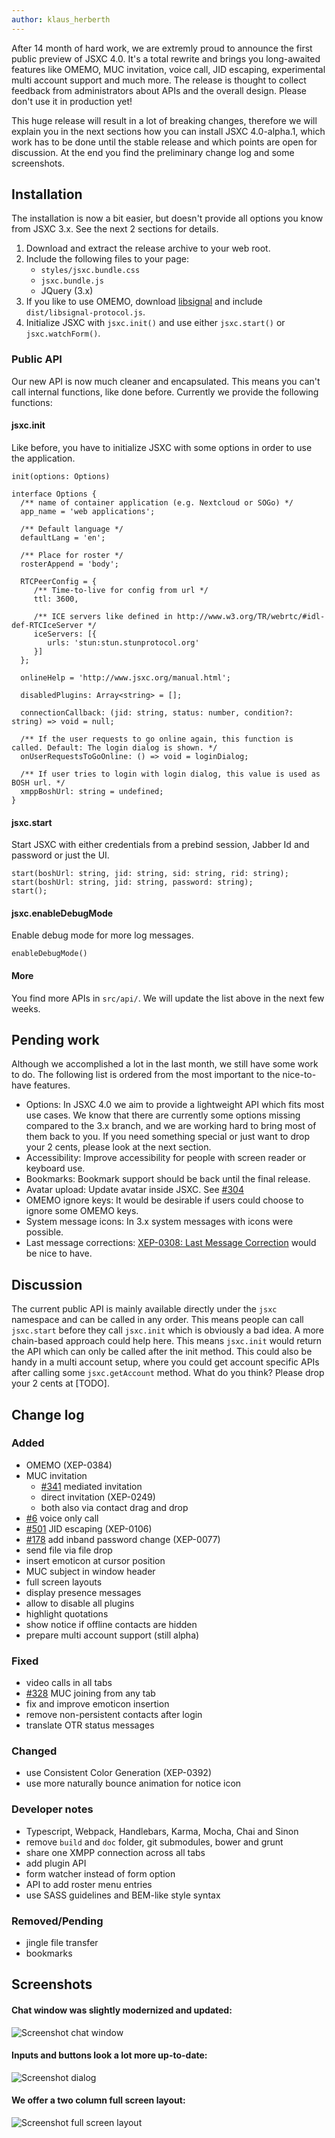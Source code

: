 ```yaml
---
author: klaus_herberth
---
```


After 14 month of hard work, we are extremly proud to announce the first public preview of JSXC 4.0. It's a total rewrite and brings
you long-awaited features like OMEMO, MUC invitation, voice call, JID escaping, experimental multi account support
and much more. The release is thought to collect feedback from administrators about APIs and the overall design. Please don't
use it in production yet!

This huge release will result in a lot of breaking changes, therefore we will explain you in the next sections how you can
install JSXC 4.0-alpha.1, which work has to be done until the stable release and which points are open for discussion. At the
end you find the preliminary change log and some screenshots.

## Installation
The installation is now a bit easier, but doesn't provide all options you know from JSXC 3.x. See the next 2 sections for details.

1. Download and extract the release archive to your web root.
2. Include the following files to your page:
   - `styles/jsxc.bundle.css`
   - `jsxc.bundle.js`
   - JQuery (3.x)
3. If you like to use OMEMO, download [libsignal] and include `dist/libsignal-protocol.js`.
4. Initialize JSXC with `jsxc.init()` and use either `jsxc.start()` or `jsxc.watchForm()`.

### Public API
Our new API is now much cleaner and encapsulated. This means you can't call internal functions, like done before. Currently
we provide the following functions:

#### jsxc.init
Like before, you have to initialize JSXC with some options in order to use the application.

```
init(options: Options)

interface Options {
  /** name of container application (e.g. Nextcloud or SOGo) */
  app_name = 'web applications';

  /** Default language */
  defaultLang = 'en';

  /** Place for roster */
  rosterAppend = 'body';

  RTCPeerConfig = {
     /** Time-to-live for config from url */
     ttl: 3600,

     /** ICE servers like defined in http://www.w3.org/TR/webrtc/#idl-def-RTCIceServer */
     iceServers: [{
        urls: 'stun:stun.stunprotocol.org'
     }]
  };

  onlineHelp = 'http://www.jsxc.org/manual.html';

  disabledPlugins: Array<string> = [];

  connectionCallback: (jid: string, status: number, condition?: string) => void = null;

  /** If the user requests to go online again, this function is called. Default: The login dialog is shown. */
  onUserRequestsToGoOnline: () => void = loginDialog;

  /** If user tries to login with login dialog, this value is used as BOSH url. */
  xmppBoshUrl: string = undefined;
}
```

#### jsxc.start
Start JSXC with either credentials from a prebind session, Jabber Id and password or just the UI.

```
start(boshUrl: string, jid: string, sid: string, rid: string);
start(boshUrl: string, jid: string, password: string);
start();
```

#### jsxc.enableDebugMode
Enable debug mode for more log messages.

```
enableDebugMode()
```

#### More
You find more APIs in `src/api/`. We will update the list above in the next few weeks.

## Pending work
Although we accomplished a lot in the last month, we still have some work to do. The following list is ordered from the most important to the nice-to-have features.

- Options: In JSXC 4.0 we aim to provide a lightweight API which fits most use cases. We know that there are currently some options missing compared to the 3.x branch, and we are working hard to bring most of them back to you. If you need something special or just want to drop your 2 cents, please look at the next section.
- Accessibility: Improve accessibility for people with screen reader or keyboard use.
- Bookmarks: Bookmark support should be back until the final release.
- Avatar upload: Update avatar inside JSXC. See [#304](https://github.com/jsxc/jsxc/issues/304)
- OMEMO ignore keys: It would be desirable if users could choose to ignore some OMEMO keys.
- System message icons: In 3.x system messages with icons were possible.
- Last message corrections: [XEP-0308: Last Message Correction](https://xmpp.org/extensions/xep-0308.html) would be nice to have.

## Discussion
The current public API is mainly available directly under the `jsxc` namespace and can be called in any order. This means people can call `jsxc.start` before they call `jsxc.init` which is obviously a bad idea. A more chain-based approach could help here. This means `jsxc.init` would return the API which can only be called after the init method. This could also be handy in a multi account setup, where you could get account specific APIs after calling some `jsxc.getAccount` method. What do you think? Please drop your 2 cents at [TODO].

## Change log
### Added
- OMEMO (XEP-0384)
- MUC invitation
    - [#341](https://github.com/jsxc/jsxc/issues/341) mediated invitation
    - direct invitation (XEP-0249)
    - both also via contact drag and drop
- [#6](https://github.com/jsxc/jsxc/issues/6) voice only call
- [#501](https://github.com/jsxc/jsxc/issues/501) JID escaping (XEP-0106)
- [#178](https://github.com/jsxc/jsxc/issues/178) add inband password change (XEP-0077)
- send file via file drop
- insert emoticon at cursor position
- MUC subject in window header
- full screen layouts
- display presence messages
- allow to disable all plugins
- highlight quotations
- show notice if offline contacts are hidden
- prepare multi account support (still alpha)

### Fixed
- video calls in all tabs
- [#328](https://github.com/jsxc/jsxc/issues/328) MUC joining from any tab
- fix and improve emoticon insertion
- remove non-persistent contacts after login
- translate OTR status messages

### Changed
- use Consistent Color Generation (XEP-0392)
- use more naturally bounce animation for notice icon

### Developer notes
- Typescript, Webpack, Handlebars, Karma, Mocha, Chai and Sinon
- remove `build` and `doc` folder, git submodules, bower and grunt
- share one XMPP connection across all tabs
- add plugin API
- form watcher instead of form option
- API to add roster menu entries
- use SASS guidelines and BEM-like style syntax

### Removed/Pending
- jingle file transfer
- bookmarks

## Screenshots
#### Chat window was slightly modernized and updated:
![Screenshot chat window]({{site.url}}/assets/v4.0.0/chat-window.png)

#### Inputs and buttons look a lot more up-to-date:
![Screenshot dialog]({{site.url}}/assets/v4.0.0/dialog.png)

#### We offer a two column full screen layout:
![Screenshot full screen layout]({{site.url}}/assets/v4.0.0/fullscreen-two-column.png)


[libsignal]: https://github.com/signalapp/libsignal-protocol-javascript

